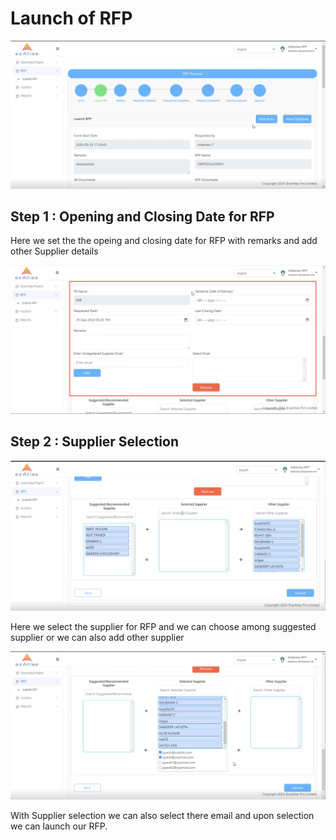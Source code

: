 # Launch of RFP

![alt text](LaunchRFP.png)

## Step 1 : Opening and Closing Date for RFP

Here we set the the opeing and closing date for RFP with remarks and add other Supplier details

![alt text](rfpl1.png)

## Step 2 : Supplier Selection

![alt text](supselec.png)

Here we select the supplier for RFP and we can choose among suggested supplier or we can also add other supplier 

![alt text](image-1.png)

With Supplier selection we can also select there email and upon selection we can launch our RFP.



